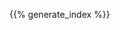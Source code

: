 <!--
.. title: C++
.. slug: index
.. date: 2019-08-22 20:27:52 UTC+02:00
.. description: C++ materials
.. author: Xeverous
.. index_path: .
.. pretty_url: False
-->

{{% generate_index %}}
